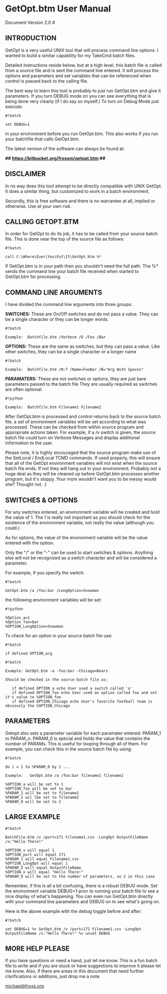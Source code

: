 # GetOpt.btm User Manual 
Document Version 2.0 #

## INTRODUCTION  ##
GetOpt is a very useful UNIX tool that will process command line options.  I wanted to build a similar capability for my TakeCmd batch files.

Detailed instructions reside below, but at a high level, this batch file is called from a source file and is sent the command line entered.  It will process the options and parameters and set variables that can be referenced when control is passed back to the calling file.

The best way to learn this tool is probably to just run GetOpt.btm and give it parameters.  If you turn DEBUG mode on you can see everything that is being done very clearly (if I do say so myself.)  To turn on Debug Mode just execute: 


```
#!batch

set DEBUG=1 
```

in your environment before you run GetOpt.btm.  This also works if you run your batchfile that calls GetOpt.btm.

The latest version of the software can always be found at:  

**## https://bitbucket.org/frossm/getopt.btm ##**


DISCLAIMER
----------
In no way does this tool attempt to be directly compatible with UNIX GetOpt.  It does a similar thing, but customized to work in a batch environment.

Secondly, this is free software and there is no warrantee at all, implied or otherwise.  Use at your own risk.


CALLING GETOPT.BTM
------------------
In order for GetOpt to do its job, it has to be called from your source batch file.  This is done near the top of the source file as follows:


```
#!batch

call C:\Where\Ever\You\Put\It\GetOpt.btm %*
```


If GetOpt.btm is in your path then you shouldn't need the full path.  The %* sends the command line your batch file received when started to GetOpt.btm for processing.


COMMAND LINE ARGUMENTS
----------------------
I have divided the command line arguments into three groups.

   **SWITCHES:**  These are On/Off switches and do not pass a value.  They can be a single character or they can be longer words.


```
#!batch

Example:  Batchfile.btm /Verbose /D /Foo /Bar
```

   **OPTIONS:**  These are the same as switches, but they can pass a value.  Like other switches, they can be a single character or a longer name
	

```
#!batch

Example:  Batchfile.btm /N:7 /Name=FooBar /B="Arg With Spaces"
```

   **PARAMATERS:**  These are not switches or options, they are just bare parameters passed to the batch file  They are usually required as switches are often optional.


```
#!python

Example:  Batchfile.btm Filename1 Filename2
```

After GetOpt.btm is processed and control returns back to the source batch file, a set of environment variables will be set according to what was processed.  These can be checked from within source program and appropriate actions taken.  For example, if a /v switch is given, the source batch file could turn on Verbose Messages and display additional information to the user.

Please note, it is highly encouraged that the source program make use of the SetLocal / EndLocal TCMD commands.  If used properly, this will ensure that all of the GetOpt environment variables will not exist when the source batch file ends.  If not they will hang out in your environment.  Probably not a huge deal as they will be cleaned up before GetOpt.btm processes another program, but it's sloppy.  Your mom wouldn't want you to be messy would she?  Thought not. :)



SWITCHES & OPTIONS
------------------
For any switches entered, an environment variable will be created and hold the value of 1.  The 1 is really not important as you should check for the existence of the environment variable, not really the value (although you could.)

As for options, the value of the environment variable will be the value entered with the option.

Only the "/" or the "-" can be used to start switches & options.  Anything else will not be recognized as a switch character and will be considered a parameter.

For example, if you specify the switch:


```
#!batch

GetOpt.btm /a /foo:bar /LongOption=Snowman
```

the following environment variables will be set:


```
#!python

%Option_a=1
%Option_foo=bar
%OPTION_LongOption=Snowman

```

To check for an option in your source batch file use:


```
#!batch

if defined OPTION_arg
```


```
#!batch

Example: GetOpt.btm -a -foo:bar -Chicago=Bears

Should be checked in the source batch file as:

   if defined OPTION_a echo User used a switch called 'a'
   if defined OPTION_foo echo User used an option called foo and set it's value to %OPTION_foo
   if defined OPTION_Chicago echo User's favorite football team is obviously the %OPTION_Chicago

```


PARAMETERS
----------
Getopt also sets a parameter variable for each paramater entered: PARAM_1 to PARAM_n.  PARAM_0 is special and holds the value that contains the number of PARAMs.  This is useful for looping through all of them.  For example, you can check this in the source batch file by using:


```
#!batch

do i = 1 to %PARAM_0 by 1 ...

Example:   GetOpt.btm /a /foo:bar filename1 filename2

%OPTION_a will be set to 1
%OPTION_foo will be set to bar
%PARAM_1 will be set to filename1
%PARAM_2 wil lbe set to filename2
%PARAM_0 will be set to 2
```

   
   
LARGE EXAMPLE
-------------


```
#!batch

BatchFile.btm /v /port=171 Filename1.csv -LongOpt OutputFileName /x:"Hello There!"
      
%OPTION_v will equal 1
%OPTION_port will equal 171
%PARAM_1 will equal Filename1.csv
%OPTION_LongOpt will equal 1
%PARAM_2 will equal OutputFileName
%OPTION_x will equal "Hello There!"
%PARAM_0 will be set to the number of parameters, so 2 in this case

```

	  
Remember, if this is all a bit confusing, there is a robust DEBUG mode.  Set the environment variable DEBUG=1 prior to running your batch file to see a nice display of what's happening.  You can even run GetOpt.btm directly with your command line parameters and DEBUG on to see what's going on.  

Here is the above example with the debug toggle before and after:


```
#!batch

set DEBUG=1 %+ GetOpt.btm /v /port=171 Filename1.csv -LongOpt OutputFileName /x:"Hello There!" %+ unset DEBUG

```

   
MORE HELP PLEASE
----------------

If you have questions or need a hand, just let me know.  This is a fun batch file to write and if you are stuck or have suggestions to improve it please let me know.  Also, if there are areas in this document that need further clarifications or additions, just drop me a note.

michael@fross.org